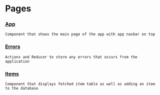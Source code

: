# Pages

### [App](./app/README.md)

    Component that shows the main page of the app with app navbar on top

### [Errors](./errors)

    Actions and Reducer to store any errors that occurs from the application

### [Items](./items/README.md)

    Component that displays fetched item table as well as adding an item to the database
